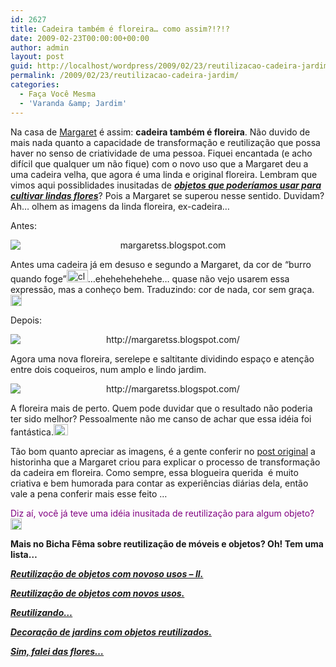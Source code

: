 ```yaml
---
id: 2627
title: Cadeira também é floreira… como assim?!?!?
date: 2009-02-23T00:00:00+00:00
author: admin
layout: post
guid: http://localhost/wordpress/2009/02/23/reutilizacao-cadeira-jardim/
permalink: /2009/02/23/reutilizacao-cadeira-jardim/
categories:
  - Faça Você Mesma
  - 'Varanda &amp; Jardim'
---
```

Na casa de <a href="http://margaretss.blogspot.com/" target="_blank">Margaret</a> é assim: **cadeira também é floreira**. Não duvido de mais nada quanto a capacidade de transformação e reutilização que possa haver no senso de criatividade de uma pessoa. Fiquei encantada (e acho difícil que qualquer um não fique) com o novo uso que a Margaret deu a uma cadeira velha, que agora é uma linda e original floreira. Lembram que vimos aqui possiblidades inusitadas de **_<a href="http://www.trololodemulher.com.br/2009/02/15/objetos-novos-usos/" target="_self">objetos que poderíamos usar para cultivar lindas flores</a>_**? Pois a Margaret se superou nesse sentido. Duvidam? Ah… olhem as imagens da linda floreira, ex-cadeira…

Antes:

<p style="text-align: center;">
  <img class="aligncenter" style="display: block; float: none; margin-left: auto; margin-right: auto;" title="margaretss.blogspot.com" src="http://2.bp.blogspot.com/_VskDd4Lb9Do/SaBNsn3dW9I/AAAAAAAAB1E/7ygJFhpM6r8/s320/floreira3.jpg" alt="margaretss.blogspot.com" />
</p>

Antes uma cadeira já em desuso e segundo a Margaret, da cor de “burro quando foge”[<img style="display: inline;" title="clip_image001" src="http://www.trololodemulher.com.br/blog/wp-content/uploads/2009/02/clip-image001-thumb23.gif" alt="clip_image001" width="34" height="20" />](http://www.trololodemulher.com.br/blog/wp-content/uploads/2009/02/clip-image00132.gif)…ehehehehehehe… quase não vejo usarem essa expressão, mas a conheço bem. Traduzindo: cor de nada, cor sem graça. [<img style="display: inline;" title="clip_image001[4]" src="http://www.trololodemulher.com.br/blog/wp-content/uploads/2009/02/clip-image0014-thumb16.gif" alt="clip_image001[4]" width="18" height="18" />](http://www.trololodemulher.com.br/blog/wp-content/uploads/2009/02/clip-image001416.gif)

Depois:

<p style="text-align: center;">
  <img class="aligncenter" style="display: block; float: none; margin-left: auto; margin-right: auto;" title="http://margaretss.blogspot.com/" src="http://1.bp.blogspot.com/_VskDd4Lb9Do/SaBNsb41D-I/AAAAAAAAB08/DTdoW4vziFU/s320/floreira2.jpg" alt="http://margaretss.blogspot.com/" />
</p>

Agora uma nova floreira, serelepe e saltitante dividindo espaço e atenção entre dois coqueiros, num amplo e lindo jardim.

<p style="text-align: center;">
  <img class="aligncenter" style="display: block; float: none; margin-left: auto; margin-right: auto;" title="http://margaretss.blogspot.com/" src="http://2.bp.blogspot.com/_VskDd4Lb9Do/SaBNsUn26AI/AAAAAAAAB00/3f7Bt51O6yM/s320/floreira1.jpg" alt="http://margaretss.blogspot.com/" />
</p>

A floreira mais de perto. Quem pode duvidar que o resultado não poderia ter sido melhor? Pessoalmente não me canso de achar que essa idéia foi fantástica.[<img style="display: inline;" title="clip_image001[6]" src="http://www.trololodemulher.com.br/blog/wp-content/uploads/2009/02/clip-image0016-thumb15.gif" alt="clip_image001[6]" width="23" height="18" />](http://www.trololodemulher.com.br/blog/wp-content/uploads/2009/02/clip-image001615.gif)

Tão bom quanto apreciar as imagens, é a gente conferir no <a href="http://margaretss.blogspot.com/2009/02/floreira.html" target="_blank">post original</a> a historinha que a Margaret criou para explicar o processo de transformação da cadeira em floreira. Como sempre, essa blogueira querida  é muito criativa e bem humorada para contar as experiências diárias dela, então vale a pena conferir mais esse feito …

<span style="color: #800080;">Diz aí, você já teve uma idéia inusitada de reutilização para algum objeto?</span>[<img style="display: inline;" title="clip_image001[8]" src="http://www.trololodemulher.com.br/blog/wp-content/uploads/2009/02/clip-image0018-thumb10.gif" alt="clip_image001[8]" width="18" height="18" />](http://www.trololodemulher.com.br/blog/wp-content/uploads/2009/02/clip-image001810.gif)

**Mais no Bicha Fêma sobre reutilização de móveis e objetos? Oh! Tem uma lista&#8230;**

**_<a href="http://www.trololodemulher.com.br/2009/10/07/reutilizao-de-objetos-com-novos-usos-ii/" target="_self">Reutilização de objetos com novoso usos &#8211; II.</a>_**

**_<a href="http://www.trololodemulher.com.br/2009/10/06/reutilizacao-de-objetos-com-novos-usos/" target="_self">Reutilização de objetos com novos usos.</a>_**

**_<a href="http://www.trololodemulher.com.br/2009/01/28/reutilizando/" target="_self">Reutilizando&#8230;</a>_**

**_<a href="http://www.trololodemulher.com.br/2009/10/29/decoracao-jardim/" target="_self">Decoração de jardins com objetos reutilizados.</a>_**

**_<a href="http://www.trololodemulher.com.br/2009/02/15/objetos-novos-usos/" target="_self">Sim, falei das flores&#8230;</a>_**